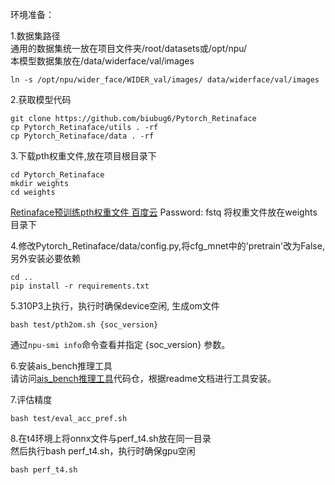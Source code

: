 环境准备：  

1.数据集路径  
通用的数据集统一放在项目文件夹/root/datasets或/opt/npu/  
本模型数据集放在/data/widerface/val/images
```
ln -s /opt/npu/wider_face/WIDER_val/images/ data/widerface/val/images
```
2.获取模型代码
```
git clone https://github.com/biubug6/Pytorch_Retinaface 
cp Pytorch_Retinaface/utils . -rf
cp Pytorch_Retinaface/data . -rf
```

3.下载pth权重文件,放在项目根目录下
```
cd Pytorch_Retinaface
mkdir weights
cd weights
```
[Retinaface预训练pth权重文件 百度云](https://pan.baidu.com/s/12h97Fy1RYuqMMIV-RpzdPg) Password: fstq
将权重文件放在weights目录下

4.修改Pytorch_Retinaface/data/config.py,将cfg_mnet中的'pretrain'改为False,另外安装必要依赖
```
cd .. 
pip install -r requirements.txt
```

5.310P3上执行，执行时确保device空闲, 生成om文件
```
bash test/pth2om.sh {soc_version}
```
通过`npu-smi info`命令查看并指定 {soc_version} 参数。

6.安装ais_bench推理工具  
请访问[ais_bench推理工具](https://gitee.com/ascend/tools/tree/master/ais-bench_workload/tool/ais_infer)代码仓，根据readme文档进行工具安装。

7.评估精度
```
bash test/eval_acc_pref.sh
```

8.在t4环境上将onnx文件与perf_t4.sh放在同一目录  
然后执行bash perf_t4.sh，执行时确保gpu空闲
```
bash perf_t4.sh
```
